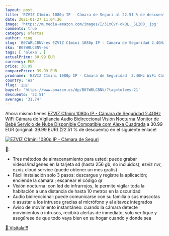 ```yaml
---
layout: post
title: 'EZVIZ C1mini 1080p IP - Cámara de Seguri al 22.51 % de descuento'
date: 2021-01-27 11:04:26
image: 'https://m.media-amazon.com/images/I/31xCvY+okOL._SL200_.jpg'
comments: true
category: ofertas
author: ring
slug: 'B07WRLCBNV-es EZVIZ C1mini 1080p IP - Cámara de Seguridad 2.4GHz WiFi...'
sku: 'B07WRLCBNV-es'
tags: [ 'alexa', ]
actualPrice: 30.99 EUR
currency: EUR
price: 30.99
comparePrice: 39.99 EUR
prodname: 'EZVIZ C1mini 1080p IP - Cámara de Seguridad  2.4GHz WiFi Cámara de Vigilancia Audio Bidireccional  Visión Nocturna  Monitor de Bebé  Servicio de Nube Disponible  Compatible com Alexa  Cuadrada'
country: 'es'
flag: '🇪🇸'
buyurl: 'https://www.amazon.es/dp/B07WRLCBNV/?tag=tolees-21'
descuento: '22.51'
average: '31.74'
---
```


Ahora mismo tienes [EZVIZ C1mini 1080p IP - Cámara de Seguridad  2.4GHz WiFi Cámara de Vigilancia Audio Bidireccional  Visión Nocturna  Monitor de Bebé  Servicio de Nube Disponible  Compatible com Alexa  Cuadrada](https://www.amazon.es/dp/B07WRLCBNV/?tag=tolees-21) a 30.99 EUR (original: 39.99 EUR) (22.51 %  de descuento) en el siguiente enlace!

[![EZVIZ C1mini 1080p IP - Cámara de Seguri](https://m.media-amazon.com/images/I/31xCvY+okOL._SL200_.jpg)](https://www.amazon.es/dp/B07WRLCBNV/?tag=tolees-21)

🔎:

- Tres métodos de almacenamiento para usted: puede grabar videos/imágenes en la tarjeta sd (hasta 256 gb, no incluidos), ezviz nvr, ezviz cloud service (puede obtener un mes gratis)
- Fácil instalación solo 3 pasos: descargue y registre la aplicación; enciende la cámara ; escanear el código qr
- Visión nocturna: con led de infrarrojos, le permite vigilar toda la habitación a una distancia de hasta 10 metros en la oscuridad
- Audio bidireccional: puede comunicarse con su familia o sus mascotas o asustar a los intrusos gracias al micrófono y al altavoz integrados
- Aviso de movimiento instantáneo: cuando la cámara detecte movimientos o intrusos, recibirá alertas de inmediato, solo verifique y asegúrese de que todo vaya bien en su hogar cuando y donde sea

[🛒 Visítala!!!](https://www.amazon.es/dp/B07WRLCBNV/?tag=tolees-21)
